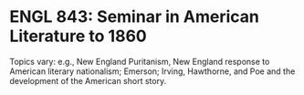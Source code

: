 # ENGL 843: Seminar in American Literature to 1860

Topics vary: e.g., New England Puritanism, New England response to American literary nationalism; Emerson; Irving, Hawthorne, and Poe and the development of the American short story.